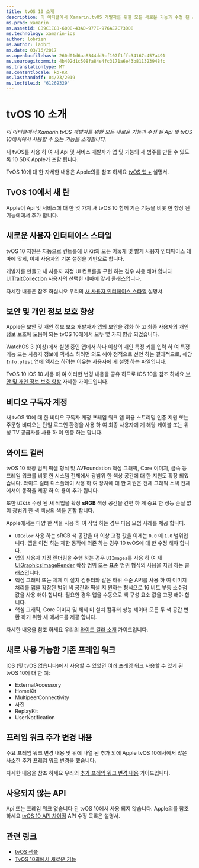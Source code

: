 ```yaml
---
title: tvOS 10 소개
description: 이 아티클에서 Xamarin.tvOS 개발자를 위한 모든 새로운 기능과 수정 된 Api 및 tvOS 10에서에서 사용할 수 있는 기능을 소개합니다.
ms.prod: xamarin
ms.assetid: CB9C1EC8-6008-43AD-977E-976AE7C73DD8
ms.technology: xamarin-ios
author: lobrien
ms.author: laobri
ms.date: 03/16/2017
ms.openlocfilehash: 260d01d6aa8344dd3cf107f1ffc34167c457a491
ms.sourcegitcommit: 4b402d1c508fa84e4fc3171a6e43b811323948fc
ms.translationtype: MT
ms.contentlocale: ko-KR
ms.lasthandoff: 04/23/2019
ms.locfileid: "61269329"
---
```

# <a name="introduction-to-tvos-10"></a>tvOS 10 소개

_이 아티클에서 Xamarin.tvOS 개발자를 위한 모든 새로운 기능과 수정 된 Api 및 tvOS 10에서에서 사용할 수 있는 기능을 소개합니다._

새 tvOS를 사용 하 여 새 Api 및 서비스 개발자가 앱 및 기능의 새 범주를 만들 수 있도록 10 SDK Apple가 포함 됩니다. 

TvOS 10에 대 한 자세한 내용은 Apple의를 참조 하세요 [tvOS 앱 +](https://developer.apple.com/tvos/) 설명서.

## <a name="whats-new-in-tvos-10"></a>TvOS 10에서 새 란

Apple이 Api 및 서비스에 대 한 몇 가지 새 tvOS 10 함께 기존 기능을 비롯 한 향상 된 기능에에서 추가 합니다.

## <a name="new-user-interface-styles"></a>새로운 사용자 인터페이스 스타일

tvOS 10 지원은 자동으로 컨트롤에 UIKit의 모든 어둡게 및 밝게 사용자 인터페이스 테마에 맞게, 이제 사용자의 기본 설정을 기반으로 합니다.

개발자를 만들고 새 사용자 지정 UI 컨트롤을 구현 하는 경우 사용 해야 합니다 [UITraitCollection](https://developer.apple.com/reference/uikit/uitraitcollection) 사용자의 선택한 테마에 맞게 클래스입니다.

자세한 내용은 참조 하십시오 우리의 [새 사용자 인터페이스 스타일](~/ios/tvos/platform/user-interface-styles.md) 설명서.

## <a name="security-and-privacy-enhancements"></a>보안 및 개인 정보 보호 향상

Apple은 보안 및 개인 정보 보호 개발자가 앱의 보안을 강화 하 고 최종 사용자의 개인 정보 보호에 도움이 되는 tvOS 10에에서 모두 몇 가지 향상 되었습니다.

WatchOS 3 (이상)에서 실행 중인 앱에서 하나 이상의 개인 특정 키를 입력 하 여 특정 기능 또는 사용자 정보에 액세스 하려면 의도 해야 정적으로 선언 하는 결과적으로, 해당 `Info.plist` 앱에 액세스 하려는 이유는 사용자에 게 설명 하는 파일입니다.

TvOS 10 iOS 10 사용 하 여 이러한 변경 내용을 공유 하므로 iOS 10을 참조 하세요 [보안 및 개인 정보 보호 향상](~/ios/app-fundamentals/security-privacy.md) 자세한 가이드입니다.

## <a name="video-subscriber-account"></a>비디오 구독자 계정

새 tvOS 10에 대 한 비디오 구독자 계정 프레임 워크 앱 허용 스트리밍 인증 지원 또는 주문형 비디오는 단일 로그인 환경을 사용 하 여 최종 사용자에 게 해당 케이블 또는 위성 TV 공급자를 사용 하 여 인증 하는 합니다.

<!--To find out more, please see our [Video Subscriber Account](~/ios/platform-features/introduction-to-ios10/video-subscriber-account/) guide.-->

## <a name="wide-color"></a>와이드 컬러

tvOS 10 확장 범위 픽셀 형식 및 AVFoundation 핵심 그래픽, Core 이미지, 금속 등 프레임 워크를 비롯 한 시스템 전체에서 광범위 한 색상 공간에 대 한 지원도 확장 되었습니다. 와이드 컬러 디스플레이 사용 하 여 장치에 대 한 지원은 전체 그래픽 스택 전체에서이 동작을 제공 하 여 용이 추가 됩니다.

또한 `UIKit` 수정 된 새 작업을 확장 **sRGB** 색상 공간을 간편 하 게 중요 한 성능 손실 없이 광범위 한 색 색상의 색을 혼합 합니다.

Apple에서는 다양 한 색을 사용 하 여 작업 하는 경우 다음 모범 사례를 제공 합니다.

 - `UIColor` 사용 하는 sRGB 색 공간을 더 이상 고정 값을 이제는 `0.0` 에 `1.0` 범위입니다. 앱을 이전 하는 제한 동작에 의존 하는 경우 10 tvOS에 대 한 수정 해야 합니다.
 - 앱의 사용자 지정 렌더링을 수행 하는 경우 `UIImages`를 사용 하 여 새 [UIGraphicsImageRender](https://developer.apple.com/reference/uikit/uigraphicsimagerenderer) 확장 범위 또는 표준 범위 형식의 사용을 지정 하는 클래스입니다.
 - 핵심 그래픽 또는 체제 미 설치 컴퓨터와 같은 하위 수준 API를 사용 하 여 이미지 처리를 앱을 확장된 범위 색 공간과 픽셀 지 원하는 형식으로 16 비트 부동 소수점 값을 사용 해야 합니다. 필요한 경우 앱을 수동으로 색 구성 요소 값을 고정 해야 합니다.
 - 핵심 그래픽, Core 이미지 및 체제 미 설치 컴퓨터 성능 셰이더 모든 두 색 공간 변환 하기 위한 새 메서드를 제공 합니다.

자세한 내용을 참조 하세요 우리의 [와이드 컬러 소개](~/ios/platform/wide-color.md) 가이드입니다.

## <a name="newly-available-existing-frameworks"></a>새로 사용 가능한 기존 프레임 워크

IOS (및 tvOS 없습니다)에서 사용할 수 있었던 여러 프레임 워크 사용할 수 있게 된 tvOS 10에 대 한 예:

 - ExternalAccessory
 - HomeKit
 - MultipeerConnectivity
 - 사진
 - ReplayKit
 - UserNotification

## <a name="additional-framework-changes"></a>프레임 워크 추가 변경 내용

주요 프레임 워크 변경 내용 및 위에 나열 된 추가 외에 Apple tvOS 10에서에서 많은 사소한 추가 프레임 워크 변경을 했습니다.

자세한 내용을 참조 하세요 우리의 [추가 프레임 워크 변경 내용](~/ios/tvos/platform/introduction-to-tvos10/additional-framework-changes.md) 가이드입니다.

## <a name="deprecated-apis"></a>사용되지 않는 API

Api 또는 프레임 워크 없습니다 된 tvOS 10에서 사용 되지 않습니다. Apple의를 참조 하세요 [tvOS 10 API 차이점](https://developer.apple.com/library/prerelease/content/releasenotes/General/tvOS10APIDiffs/index.html) API 수정 목록은 설명서.



## <a name="related-links"></a>관련 링크

- [tvOS 샘플](https://developer.xamarin.com/samples/tvos/all/)
- [TvOS 10의에서 새로운 기능](https://developer.apple.com/library/prerelease/content/releasenotes/General/WhatsNewinTVOS/Articles/tvOS10.html#//apple_ref/doc/uid/TP40017259-SW1)
